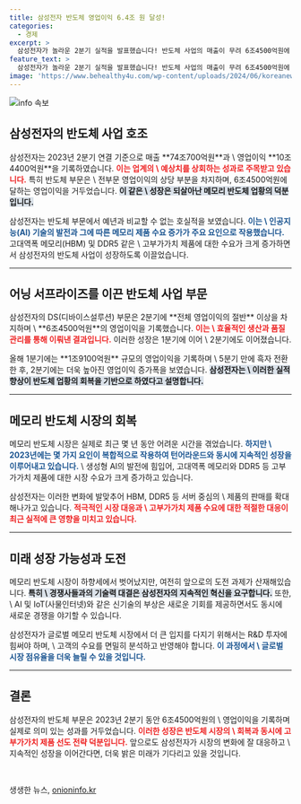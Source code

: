 ```yaml
---
title: 삼성전자 반도체 영업이익 6.4조 원 달성!
categories:
  - 경제
excerpt: >
  삼성전자가 놀라운 2분기 실적을 발표했습니다! 반도체 사업의 매출이 무려 6조4500억원에 달하며, 생성형 AI의 수요 증가로 어닝 서프라이즈를 기록했습니다. 메모리 반도체의 부활이 이끌어낸 결과에 주목해 보세요!
feature_text: >
  삼성전자가 놀라운 2분기 실적을 발표했습니다! 반도체 사업의 매출이 무려 6조4500억원에 달하며, 생성형 AI의 수요 증가로 어닝 서프라이즈를 기록했습니다. 메모리 반도체의 부활이 이끌어낸 결과에 주목해 보세요!
image: 'https://www.behealthy4u.com/wp-content/uploads/2024/06/koreanews.jpg'
---
```


<p><img src="https://www.behealthy4u.com/wp-content/uploads/2024/06/koreanews.jpg" alt="info 속보" /></p>

<h2 data-ke-size="size26">삼성전자의 반도체 사업 호조</h2>

<p data-ke-size="size16">삼성전자는 2023년 2분기 연결 기준으로 매출 **74조700억원**과 \
영업이익 **10조4400억원**을 기록하였습니다. <b><span style="color: #ee2323;">이는 업계의 \
예상치를 상회하는 성과로 주목받고 있습니다.</span></b> 특히 반도체 부문은 \
전부문 영업이익의 상당 부분을 차지하며, 6조4500억원에 달하는 영업이익을 거두었습니다. <b><span style="background-color: #21538527;">이 같은 \
성장은 되살아난 메모리 반도체 업황의 덕분입니다.</span></b></p>

<p data-ke-size="size16">삼성전자는 반도체 부문에서 예년과 비교할 수 없는 호실적을 보였습니다. <b><span style="color: #1a5490;">이는 \
인공지능(AI) 기술의 발전과 그에 따른 메모리 제품 수요 증가가 주요 요인으로 작용했습니다.</span></b> 고대역폭 메모리(HBM) 및 DDR5 같은 \
고부가가치 제품에 대한 수요가 크게 증가하면서 삼성전자의 반도체 사업이 성장하도록 이끌었습니다.</p>

<hr>

<h2 data-ke-size="size26">어닝 서프라이즈를 이끈 반도체 사업 부문</h2>

<p data-ke-size="size16">삼성전자의 DS(디바이스설루션) 부문은 2분기에 **전체 영업이익의 절반** 이상을 차지하며 \
**6조4500억원**의 영업이익을 기록했습니다. <b><span style="color: #ee2323;">이는 \
효율적인 생산과 품질 관리를 통해 이뤄낸 결과입니다.</span></b> 이러한 성장은 1분기에 이어 \
2분기에도 이어졌습니다.</p>

<p data-ke-size="size16">올해 1분기에는 **1조9100억원** 규모의 영업이익을 기록하며 \
5분기 만에 흑자 전환한 후, 2분기에는 더욱 높아진 영업이익 증가폭을 보였습니다. <b><span style="background-color: #21538527;">삼성전자는 \
이러한 실적 향상이 반도체 업황의 회복을 기반으로 하였다고 설명합니다.</span></b></p>

<hr>

<h2 data-ke-size="size26">메모리 반도체 시장의 회복</h2>

<p data-ke-size="size16">메모리 반도체 시장은 실제로 최근 몇 년 동안 어려운 시간을 겪었습니다. <b><span style="color: #1a5490;">하지만 \
2023년에는 몇 가지 요인이 복합적으로 작용하여 턴어라운드와 동시에 지속적인 성장을 이루어내고 있습니다.</span></b> \
생성형 AI의 발전에 힘입어, 고대역폭 메모리와 DDR5 등 고부가가치 제품에 대한 시장 수요가 크게 증가하고 있습니다.</p>

<p data-ke-size="size16">삼성전자는 이러한 변화에 발맞추어 HBM, DDR5 등 서버 중심의 \
제품의 판매를 확대해나가고 있습니다. <b><span style="color: #ee2323;">적극적인 시장 대응과 \
고부가가치 제품 수요에 대한 적절한 대응이 최근 실적에 큰 영향을 미치고 있습니다.</span></b></p>

<hr>

<h2 data-ke-size="size26">미래 성장 가능성과 도전</h2>

<p data-ke-size="size16">메모리 반도체 시장이 하향세에서 벗어났지만, 여전히 앞으로의 도전 과제가 산재해있습니다. <b><span style="background-color: #21538527;">특히 \
경쟁사들과의 기술력 대결은 삼성전자의 지속적인 혁신을 요구합니다.</span></b> 또한, \
AI 및 IoT(사물인터넷)와 같은 신기술의 부상은 새로운 기회를 제공하면서도 동시에 새로운 경쟁을 야기할 수 있습니다.</p>

<p data-ke-size="size16">삼성전자가 글로벌 메모리 반도체 시장에서 더 큰 입지를 다지기 위해서는 R&D 투자에 힘써야 하며, \
고객의 수요를 면밀히 분석하고 반영해야 합니다. <b><span style="color: #1a5490;">이 과정에서 \
글로벌 시장 점유율을 더욱 늘릴 수 있을 것입니다.</span></b></p>

<hr>

<h2 data-ke-size="size26">결론</h2>

<p data-ke-size="size16">삼성전자의 반도체 부문은 2023년 2분기 동안 6조4500억원의 \
영업이익을 기록하며 실제로 의미 있는 성과를 거두었습니다. <b><span style="color: #ee2323;">이러한 성장은 반도체 시장의 \
회복과 동시에 고부가가치 제품 선도 전략 덕분입니다.</span></b> 앞으로도 삼성전자가 시장의 변화에 잘 대응하고 \
지속적인 성장을 이어간다면, 더욱 밝은 미래가 기다리고 있을 것입니다.</p>

<p data-ke-size="size16">&nbsp;</p>
생생한 뉴스, <a href="https://onioninfo.kr" rel="dofollow">onioninfo.kr</a>


